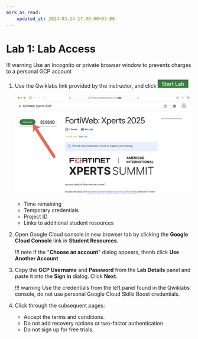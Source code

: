 ```yaml
---
mark_as_read:
    updated_at: 2024-03-24 17:00:00+03:00
---
```


# Lab 1: Lab Access

!!! warning
    Use an Incognito or private browser window to prevents charges to a personal GCP account

1. Use the Qwiklabs link provided by the instructor, and click ![Start Lab](start-lab.png)

    ![Qwik Labs](qwik-labs-a.png)

    - Time remaining
    - Temporary credentials
    - Project ID
    - Links to additional student resources

1. Open Google Cloud console in new browser tab by clicking the **Google Cloud Console** link in **Student Resources**.

    !!! note
        If the "**Choose an account**" dialog appears, thenb click **Use Another Account**

1. Copy the **GCP Username** and **Password** from the **Lab Details** panel and paste it into the **Sign in** dialog. Click **Next**.

    !!! warning
        Use the credentials from the left panel found in the Qwiklabs console, do not use personal Google Cloud Skills Boost credentials.

1. Click through the subsequent pages:

    * Accept the terms and conditions.
    * Do not add recovery options or two-factor authentication
    * Do not sign up for free trials.
